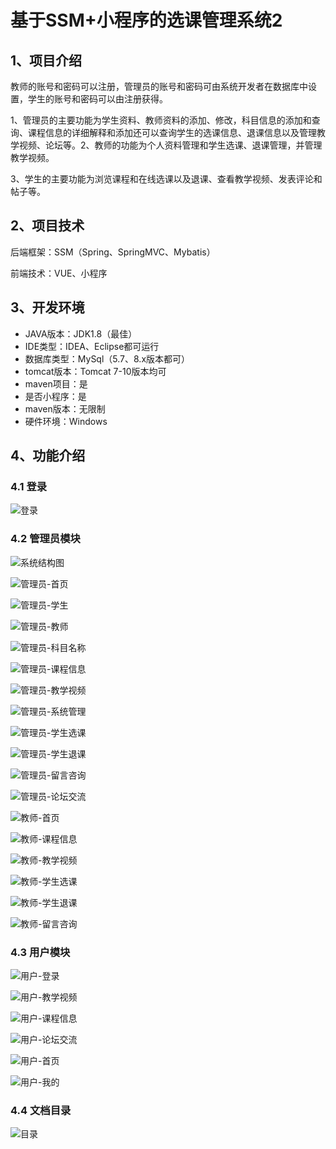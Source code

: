 # 基于SSM+小程序的选课管理系统2



## 1、项目介绍

​     教师的账号和密码可以注册，管理员的账号和密码可由系统开发者在数据库中设置，学生的账号和密码可以由注册获得。

1、管理员的主要功能为学生资料、教师资料的添加、修改，科目信息的添加和查询、课程信息的详细解释和添加还可以查询学生的选课信息、退课信息以及管理教学视频、论坛等。2、教师的功能为个人资料管理和学生选课、退课管理，并管理教学视频。

3、学生的主要功能为浏览课程和在线选课以及退课、查看教学视频、发表评论和帖子等。

## 2、项目技术

后端框架：SSM（Spring、SpringMVC、Mybatis）

前端技术：VUE、小程序

## 3、开发环境

- JAVA版本：JDK1.8（最佳）
- IDE类型：IDEA、Eclipse都可运行
- 数据库类型：MySql（5.7、8.x版本都可） 
- tomcat版本：Tomcat 7-10版本均可
- maven项目：是
- 是否小程序：是
- maven版本：无限制
- 硬件环境：Windows


## 4、功能介绍

### 4.1 登录

![登录](https://www.codemarket.fun/202407301958376.png)

### 4.2 管理员模块

![系统结构图](https://www.codemarket.fun/202407301958886.png)

![管理员-首页](https://www.codemarket.fun/202407301958281.png)

![管理员-学生](https://www.codemarket.fun/202407301958416.png)

![管理员-教师](https://www.codemarket.fun/202407301958402.png)

![管理员-科目名称](https://www.codemarket.fun/202407301958355.png)

![管理员-课程信息](https://www.codemarket.fun/202407301958370.png)

![管理员-教学视频](https://www.codemarket.fun/202407301958413.png)

![管理员-系统管理](https://www.codemarket.fun/202407301958338.png)

![管理员-学生选课](https://www.codemarket.fun/202407301958520.png)

![管理员-学生退课](https://www.codemarket.fun/202407301958470.png)

![管理员-留言咨询](https://www.codemarket.fun/202407301958429.png)

![管理员-论坛交流](https://www.codemarket.fun/202407301958100.png)

![教师-首页](https://www.codemarket.fun/202407301958271.png)

![教师-课程信息](https://www.codemarket.fun/202407301958977.png)

![教师-教学视频](https://www.codemarket.fun/202407301958751.png)

![教师-学生选课](https://www.codemarket.fun/202407301958406.png)

![教师-学生退课](https://www.codemarket.fun/202407301958346.png)

![教师-留言咨询](https://www.codemarket.fun/202407301958114.png)

### 4.3 用户模块

![用户-登录](https://www.codemarket.fun/202407301958016.png)

![用户-教学视频](https://www.codemarket.fun/202407301958183.png)

![用户-课程信息](https://www.codemarket.fun/202407301958266.png)

![用户-论坛交流](https://www.codemarket.fun/202407301958326.png)

![用户-首页](https://www.codemarket.fun/202407301958410.png)

![用户-我的](https://www.codemarket.fun/202407301958480.png)

### 4.4 文档目录

![目录](https://www.codemarket.fun/202407301958601.png)
